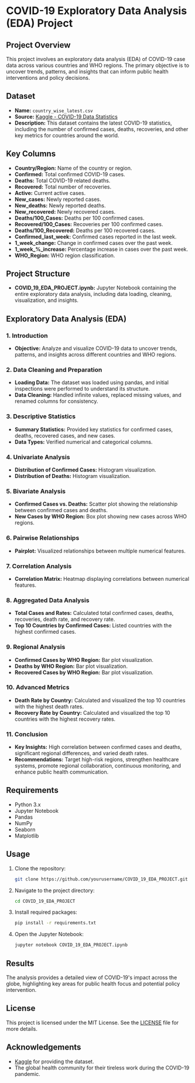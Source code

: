 # COVID-19 Exploratory Data Analysis (EDA) Project

## Project Overview

This project involves an exploratory data analysis (EDA) of COVID-19 case data across various countries and WHO regions. The primary objective is to uncover trends, patterns, and insights that can inform public health interventions and policy decisions.

## Dataset

- **Name:** `country_wise_latest.csv`
- **Source:** [Kaggle - COVID-19 Data Statistics](https://www.kaggle.com/datasets/armanmanteghi/covid-19-data-statistics-sql/data)
- **Description:** This dataset contains the latest COVID-19 statistics, including the number of confirmed cases, deaths, recoveries, and other key metrics for countries around the world.

## Key Columns

- **Country/Region:** Name of the country or region.
- **Confirmed:** Total confirmed COVID-19 cases.
- **Deaths:** Total COVID-19 related deaths.
- **Recovered:** Total number of recoveries.
- **Active:** Current active cases.
- **New_cases:** Newly reported cases.
- **New_deaths:** Newly reported deaths.
- **New_recovered:** Newly recovered cases.
- **Deaths/100_Cases:** Deaths per 100 confirmed cases.
- **Recovered/100_Cases:** Recoveries per 100 confirmed cases.
- **Deaths/100_Recovered:** Deaths per 100 recovered cases.
- **Confirmed_last_week:** Confirmed cases reported in the last week.
- **1_week_change:** Change in confirmed cases over the past week.
- **1_week_%_increase:** Percentage increase in cases over the past week.
- **WHO_Region:** WHO region classification.

## Project Structure

- **COVID_19_EDA_PROJECT.ipynb:** Jupyter Notebook containing the entire exploratory data analysis, including data loading, cleaning, visualization, and insights.

## Exploratory Data Analysis (EDA)

### 1. Introduction

- **Objective:** Analyze and visualize COVID-19 data to uncover trends, patterns, and insights across different countries and WHO regions.

### 2. Data Cleaning and Preparation

- **Loading Data:** The dataset was loaded using pandas, and initial inspections were performed to understand its structure.
- **Data Cleaning:** Handled infinite values, replaced missing values, and renamed columns for consistency.

### 3. Descriptive Statistics

- **Summary Statistics:** Provided key statistics for confirmed cases, deaths, recovered cases, and new cases.
- **Data Types:** Verified numerical and categorical columns.

### 4. Univariate Analysis

- **Distribution of Confirmed Cases:** Histogram visualization.
- **Distribution of Deaths:** Histogram visualization.

### 5. Bivariate Analysis

- **Confirmed Cases vs. Deaths:** Scatter plot showing the relationship between confirmed cases and deaths.
- **New Cases by WHO Region:** Box plot showing new cases across WHO regions.

### 6. Pairwise Relationships

- **Pairplot:** Visualized relationships between multiple numerical features.

### 7. Correlation Analysis

- **Correlation Matrix:** Heatmap displaying correlations between numerical features.

### 8. Aggregated Data Analysis

- **Total Cases and Rates:** Calculated total confirmed cases, deaths, recoveries, death rate, and recovery rate.
- **Top 10 Countries by Confirmed Cases:** Listed countries with the highest confirmed cases.

### 9. Regional Analysis

- **Confirmed Cases by WHO Region:** Bar plot visualization.
- **Deaths by WHO Region:** Bar plot visualization.
- **Recovered Cases by WHO Region:** Bar plot visualization.

### 10. Advanced Metrics

- **Death Rate by Country:** Calculated and visualized the top 10 countries with the highest death rates.
- **Recovery Rate by Country:** Calculated and visualized the top 10 countries with the highest recovery rates.

### 11. Conclusion

- **Key Insights:** High correlation between confirmed cases and deaths, significant regional differences, and varied death rates.
- **Recommendations:** Target high-risk regions, strengthen healthcare systems, promote regional collaboration, continuous monitoring, and enhance public health communication.

## Requirements

- Python 3.x
- Jupyter Notebook
- Pandas
- NumPy
- Seaborn
- Matplotlib

## Usage

1. Clone the repository:
   ```bash
   git clone https://github.com/yourusername/COVID_19_EDA_PROJECT.git
   ```

2. Navigate to the project directory:
   ```bash
   cd COVID_19_EDA_PROJECT
   ```

3. Install required packages:
   ```bash
   pip install -r requirements.txt
   ```

4. Open the Jupyter Notebook:
   ```bash
   jupyter notebook COVID_19_EDA_PROJECT.ipynb
   ```

## Results

The analysis provides a detailed view of COVID-19's impact across the globe, highlighting key areas for public health focus and potential policy intervention.

## License

This project is licensed under the MIT License. See the [LICENSE](LICENSE) file for more details.

## Acknowledgements

- [Kaggle](https://www.kaggle.com/) for providing the dataset.
- The global health community for their tireless work during the COVID-19 pandemic.

